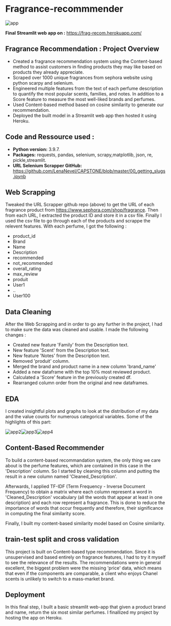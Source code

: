# Fragrance-recommmender
![app](https://user-images.githubusercontent.com/94077842/182370118-2c460956-ccb3-4d74-b3a1-90d22aa4512f.PNG)

**Final Streamlit web app on :** https://frag-recom.herokuapp.com/

## Fragrance Recommendation : Project Overview
* Created a fragrance recommendation system using the Content-based method to assist customers in finding products they may like based on products they already appreciate. 
* Scraped over 1000 unique fragrances from sephora website using python scarpy and selenium.
* Engineered multiple features from the text of each perfume description to quantify the most popular scents, families, and notes. In addition to a Score feature to measure the most well-liked brands and perfumes.  
* Used Content-based method based on cosine similarity to generate our recommendation.
* Deployed the built model in a Streamlit web app then hosted it using Heroku.

## Code and Ressource used :
* **Python version:** 3.9.7.
* **Packages:** requests, pandas, selenium, scrapy,matplotlib, json, re, pickle,streamlit.
* **URL Selenium Scrapper GitHub:** https://github.com/LenaNevel/CAPSTONE/blob/master/00_getting_slugs.ipynb



## Web Scrapping
Tweaked the URL Scrapper github repo (above) to get the URL of each fragrance product from https://www.sephora.com/shop/fragrance. Then from each URL, I extracted the product ID and store it in a csv file. 
Finally I used the csv file to go through each of the products and scrappe the relevent features. With each perfume, I got the following : 
* product_id
* Brand
* Name
* Description
* recommended
* not_recommended
* overall_rating
* max_review
* produit
* User1
* ..
* User100

## Data Cleaning
After the Web Scrapping and in order to go any further in the project, I had to make sure the data was cleaned and usable. I made the following changes :
* Created new feature 'Family' from the Description text.
* New feature 'Scent' from the Description text.
* New feature 'Notes' from the Description text.
* Removed 'produit' column.
* Merged the brand and product name in a new column 'brand_name'
* Added a new dataframe with the top 10% most reviewed product.
* Calculated a 'Score' feature in the previously created df.
* Rearranged column order from the original and new dataframes.

## EDA
I created insightful plots and graphs to look at the distribution of my data and the value counts for numerous categorical variables. Some of the highlights of this part: 

![app2](https://user-images.githubusercontent.com/94077842/182175144-c822bc11-72d7-40f8-b2c4-3ece122734f3.png)![app3](https://user-images.githubusercontent.com/94077842/182175373-9e0de192-0a3f-4f2e-b106-26e42ab0f377.png)![app4](https://user-images.githubusercontent.com/94077842/182175598-22e2737a-e319-4eb1-9c45-3a4b26b6b1bf.png)

## Content-Based Recommender
To build a content-based recommandation system, the only thing we care about is the perfume features, which are contained in this case in the 'Description' column. So I started by cleaning this column and putting the result in a new column named 'Cleaned_Description'. 

Afterwards, I applied TF-IDF (Term Frequency - Inverse Document Frequency) to obtain a matrix where each column represent a word in 'Cleaned_Description' vocabulary (all the words that appear at least in one description) and each row represent a fragrance. This is done to reduce the importance of words that occur frequently and therefore, their significance in computing the final similarity score.

Finally, I built my content-based similarity model based on Cosine similarity.

## train-test split and cross validation
This project is built on Content-based type recommendation. Since it is unsupervised and based entirely on fragrance features, I had to try it myself to see the relevance of the results. The recommendations were in general excellent, the biggest problem were the missing 'price' data, which means that even if the components are comparable, a client who enjoys Chanel scents is unlikely to switch to a mass-market brand.


## Deployment
In this final step, I built a basic streamlit web-app that given a product brand and name, return the six most similar perfumes. 
I finallized my project by hosting the app on Heroku.  

